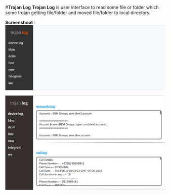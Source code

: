 #**Trojan Log**
**Trojan Log** is user interface to read some file or folder which some trojan getting file/folder and moved file/folder to local directory.

**Screenshoot** :
![](https://github.com/geek-id/simple-script/blob/master/trojan-log/screenshoot/Trojan_Log_1.png) 

![](https://github.com/geek-id/simple-script/blob/master/trojan-log/screenshoot/Trojan_Log_2.png) 
